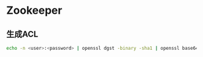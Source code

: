 # Zookeeper

## 生成ACL

```bash
echo -n <user>:<password> | openssl dgst -binary -sha1 | openssl base64
```
